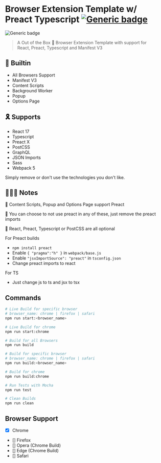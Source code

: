 # Browser Extension Template w/ Preact Typescript [![Generic badge](https://img.shields.io/twitter/follow/KarmakarDebdut?style=social)](https://twitter.com/KarmakarDebdut)

![Generic badge](https://img.shields.io/badge/build-success-brightgreen.svg)

> A Out of the Box 🎁 Browser Extension Template with support for React, Preact, Typescript and Manifest V3

## 🏡 Builtin

- All Browsers Support
- Manifest V3
- Content Scripts
- Background Worker
- Popup
- Options Page

## 🎗 Supports

- React 17
- Typescript
- Preact X
- PostCSS
- GraphQL
- JSON Imports
- Sass
- Webpack 5

Simply remove or don't use the technologies you don't like.

## 👩🏻‍🏫 Notes

🥇 Content Scripts, Popup and Options Page support Preact

🥈 You can choose to not use preact in any of these, just remove the preact imports

🥉 React, Preact, Typescript or PostCSS are all optional

For Preact builds

- `npm install preact`
- Enable `{ "pragma":"h" }` in `webpack/base.js`
- Enable `"jsxImportSource": "preact"` in `tsconfig.json`
- Change preact imports to react

For TS

- Just change js to ts and jsx to tsx

## Commands

```sh
# Live Build for specific browser
# browser_name: chrome | firefox | safari 
npm run start:<browser_name>

# Live Build for chrome
npm run start:chrome

# Build for all Browsers
npm run build

# Build for specific browser
# browser_name: chrome | firefox | safari 
npm run build:<browser_name>

# Build for chrome
npm run build:chrome

# Run Tests with Mocha
npm run test

# Clean Builds
npm run clean
```

## Browser Support

- [x] Chrome
- [] Firefox
- [] Opera (Chrome Build)
- [] Edge (Chrome  Build)
- [] Safari
